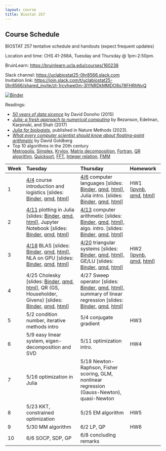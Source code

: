 ```yaml
---
layout: course
title: Biostat 257
---
```


## Course Schedule

BIOSTAT 257 tentative schedule and handouts (expect frequent updates)

Location and time: CHS 41-268A, Tuesday and Thursday @ 1pm-2:50pm.

BruinLearn: <https://bruinlearn.ucla.edu/courses/160238>

Slack channel: <https://uclabiostat25-0hr8566.slack.com>   
Invitation link: <https://join.slack.com/t/uclabiostat25-0hr8566/shared_invite/zt-1rcvhwe0m-3IYNRDkMMDO8s78FHRhNvQ>

[![Binder](https://mybinder.org/badge_logo.svg)](https://mybinder.org/v2/gh/ucla-biostat-257/2023spring/master)

Readings:  

* [_50 years of data sicence_](../readings/Donoho15FiftyYearsDataScience.pdf) by David Donoho (2015)  
* [_Julia: a fresh approach to numerical computing_](../readings/BezansonEdelmanKarpinskiShah17Julia.pdf) by Bezanson, Edelman, Karpinski, and Shah (2017)  
* [_Julia for biologists_](https://www.nature.com/articles/s41592-023-01832-z), published in Nature Methods (2023).  
* [_What every computer scientist should know about floating-point arithmetic_](../readings/Goldberg91FloatingPoint.pdf) by David Goldberg  
* Top 10 algorithms in the 20th century  
[Metropolis](../readings/metropolis.pdf), [Simplex](../readings/simplex.pdf), [Krylov](../readings/krylov.pdf), [Matrix decomposition](../readings/decomp.pdf), [Fortran](../readings/fortran.pdf), [QR algorithm](../readings/qr.pdf), [Quicksort](../readings/qsort.pdf), [FFT](../readings/fft.pdf), [Integer relation](../readings/integer.pdf), [FMM](../readings/fmm.pdf)  

| Week | Tuesday | Thursday | Homework |
|:-----------|:-----------|:------------|:------------|
| 1 | [4/4](https://ucla-biostat-257.github.io/2023spring/biostat257spring2023/2023/04/04/week1-day1.html) course introduction and logistics \[slides: [Binder](https://mybinder.org/v2/gh/ucla-biostat-257/2023spring/master?filepath=slides%2F01-intro%2Fintro.ipynb), [qmd](https://raw.githubusercontent.com/ucla-biostat-257/2023spring/master/slides/01-intro/intro.qmd), [html](../slides/01-intro/intro.html)\] | [4/6](https://ucla-biostat-257.github.io/2023spring/biostat257spring2023/2023/04/06/week1-day2.html) computer languages \[slides: [Binder](https://mybinder.org/v2/gh/ucla-biostat-257/2023spring/master?filepath=slides%2F02-langs%2Flangs.ipynb), [qmd](https://raw.githubusercontent.com/ucla-biostat-257/2023spring/master/slides/02-langs/langs.qmd), [html](../slides/02-langs/langs.html)\], Julia intro. \[slides: [Binder](https://mybinder.org/v2/gh/ucla-biostat-257/2023spring/master?filepath=slides%2F03-juliaintro%2Fjuliaintro.ipynb), [qmd](https://raw.githubusercontent.com/ucla-biostat-257/2023spring/master/slides/03-juliaintro/juliaintro.qmd), [html](../slides/03-juliaintro/juliaintro.html)\] | HW1 \[[ipynb](https://raw.githubusercontent.com/ucla-biostat-257/2023spring/master/hw/hw1/hw01.ipynb), [qmd](https://raw.githubusercontent.com/ucla-biostat-257/2023spring/master/hw/hw1/hw01.qmd), [html](../hw/hw1/hw01.html)\] |
| 2 | [4/11](https://ucla-biostat-257.github.io/2023spring/biostat257spring2023/2023/04/11/week2-day1.html) plotting in Julia \[slides: [Binder](https://mybinder.org/v2/gh/ucla-biostat-257/2023spring/master?filepath=slides%2F04-juliaplot%2Fjuliaplots.ipynb), [qmd](https://raw.githubusercontent.com/ucla-biostat-257/2023spring/master/slides/04-juliaplot/juliaplots.qmd), [html](../slides/04-juliaplot/juliaplots.html)\], Jupyter Notebook \[slides: [Binder](https://mybinder.org/v2/gh/ucla-biostat-257/2023spring/master?filepath=slides%2F05-jupyter%2Fjupyter.ipynb), [qmd](https://raw.githubusercontent.com/ucla-biostat-257/2023spring/master/slides/05-jupyter/jupyter.qmd), [html](../slides/05-jupyter/jupyter.html)\] | [4/13](https://ucla-biostat-257.github.io/2023spring/biostat257spring2023/2023/04/13/week2-day2.html) computer arithmetic \[slides: [Binder](https://mybinder.org/v2/gh/ucla-biostat-257/2023spring/master?filepath=slides%2F06-arith%2Farith.ipynb), [qmd](https://raw.githubusercontent.com/ucla-biostat-257/2023spring/master/slides/06-arith/arith.qmd), [html](../slides/06-arith/arith.html)\], algo. intro. \[slides: [Binder](https://mybinder.org/v2/gh/ucla-biostat-257/2023spring/master?filepath=slides%2F07-algo%2Falgo.ipynb), [qmd](https://raw.githubusercontent.com/ucla-biostat-257/2023spring/master/slides/07-algo/algo.qmd), [html](../slides/07-algo/algo.html)\] | |
| 3 | [4/18](https://ucla-biostat-257.github.io/2023spring/biostat257spring2023/2023/04/18/week3-day1.html) BLAS \[slides: [Binder](https://mybinder.org/v2/gh/ucla-biostat-257/2023spring/master?filepath=slides%2F08-numalgintro%2Fnumalgintro.ipynb), [qmd](https://raw.githubusercontent.com/ucla-biostat-257/2023spring/master/slides/08-numalgintro/numalgintro.qmd), [html](../slides/08-numalgintro/numalgintro.html)\], NLA on GPU \[slides: [Binder](https://mybinder.org/v2/gh/ucla-biostat-257/2023spring/master?filepath=slides%2F09-juliagpu%2Fjuliagpu.ipynb), [qmd](https://raw.githubusercontent.com/ucla-biostat-257/2023spring/master/slides/09-juliagpu/juliagpu.qmd), [html](../slides/09-juliagpu/juliagpu.html)\] | [4/20](https://ucla-biostat-257.github.io/2023spring/biostat257spring2023/2023/04/20/week3-day2.html) triangular systems \[slides: [Binder](https://mybinder.org/v2/gh/ucla-biostat-257/2023spring/master?filepath=slides%2F10-trisys%2Ftrisys.ipynb), [qmd](https://raw.githubusercontent.com/ucla-biostat-257/2023spring/master/slides/10-trisys/trisys.qmd), [html](../slides/10-trisys/trisys.html)\], GE/LU \[slides: [Binder](https://mybinder.org/v2/gh/ucla-biostat-257/2023spring/master?filepath=slides%2F11-gelu%2Fgelu.ipynb), [qmd](https://raw.githubusercontent.com/ucla-biostat-257/2023spring/master/slides/11-gelu/gelu.qmd), [html](../slides/11-gelu/gelu.html)\] | HW2 \[[ipynb](https://raw.githubusercontent.com/ucla-biostat-257/2023spring/master/hw/hw2/hw02.ipynb), [qmd](https://raw.githubusercontent.com/ucla-biostat-257/2023spring/master/hw/hw2/hw02.qmd), [html](../hw/hw2/hw02.html)\] |
| 4 | 4/25 Cholesky \[slides: [Binder](https://mybinder.org/v2/gh/ucla-biostat-257/2023spring/master?filepath=slides%2F12-chol%2Fchol.ipynb), [qmd](https://raw.githubusercontent.com/ucla-biostat-257/2023spring/master/slides/12-chol/chol.qmd), [html](../slides/12-chol/chol.html)\], QR (GS, Householder, Givens) \[slides: [Binder](https://mybinder.org/v2/gh/ucla-biostat-257/2023spring/master?filepath=slides%2F13-qr%2Fqr.ipynb), [qmd](https://raw.githubusercontent.com/ucla-biostat-257/2023spring/master/slides/13-qr/qr.qmd), [html](../slides/13-qr/qr.html)\] | 4/27 Sweep operator \[slides: [Binder](https://mybinder.org/v2/gh/ucla-biostat-257/2023spring/master?filepath=slides%2F14-sweep%2Fsweep.ipynb), [qmd](https://raw.githubusercontent.com/ucla-biostat-257/2023spring/master/slides/14-sweep/sweep.qmd), [html](../slides/14-sweep/sweep.html)\], summary of linear regression \[slides: [Binder](https://mybinder.org/v2/gh/ucla-biostat-257/2023spring/master?filepath=slides%2F15-linreg%2Flinreg.ipynb), [qmd](https://raw.githubusercontent.com/ucla-biostat-257/2023spring/master/slides/15-linreg/linreg.qmd), [html](../slides/15-linreg/linreg.html)\] | |
| 5 | 5/2 condition number, iterative methods intro | 5/4 conjugate gradient | HW3 |
| 6 | 5/9 easy linear system, eigen-decomposition and SVD | 5/11 optimization intro. | HW4 | 
| 7 | 5/16 optimization in Julia | 5/18 Newton-Raphson, Fisher scoring, GLM, nonlinear regression (Gauss-Newton), quasi-Newton | |  
| 8 | 5/23 KKT, constrained optimization | 5/25 EM algorithm | HW5 |  
| 9 | 5/30 MM algorithm | 6/2 LP, QP | HW6 |  
| 10 | 6/6 SOCP, SDP, GP | 6/8 concluding remarks | |  
